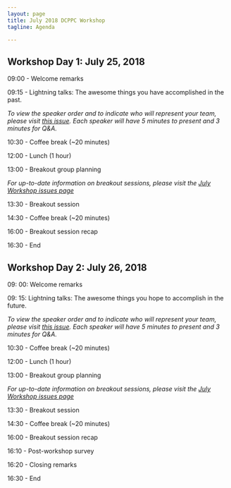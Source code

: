 ```yaml
---
layout: page
title: July 2018 DCPPC Workshop 
tagline: Agenda

---
```


## Workshop Day 1: July 25, 2018

09:00 - Welcome remarks
 
09:15 - Lightning talks: The awesome things you have accomplished in the past.

_To view the speaker order and to indicate who will represent your team, please visit [this issue](https://github.com/dcppc/2018-july-workshop/issues/). Each speaker will have 5 minutes to present and 3 minutes for Q&A._
 
  
10:30 - Coffee break (~20 minutes)
 
12:00 -  Lunch (1 hour)         

13:00 -  Breakout group planning

_For up-to-date information on breakout sessions, please visit the [July Workshop issues page](https://github.com/dcppc/2018-july-workshop/issues)_

13:30 - Breakout session

14:30 - Coffee break (~20 minutes)

16:00 - Breakout session recap 
 
16:30 - End


## Workshop Day 2:  July 26, 2018

09: 00: Welcome remarks
 
09: 15: Lightning talks: The awesome things you  hope to accomplish in the future.

_To view the speaker order and to indicate who will represent your team, please visit [this issue](https://github.com/dcppc/2018-july-workshop/issues/). Each speaker will have 5 minutes to present and 3 minutes for Q&A._

10:30 - Coffee break (~20 minutes)
 
12:00 -  Lunch (1 hour)         

13:00 -  Breakout group planning

_For up-to-date information on breakout sessions, please visit the [July Workshop issues page](https://github.com/dcppc/2018-july-workshop/issues)_

13:30 -  Breakout session

14:30 - Coffee break (~20 minutes)

16:00 - Breakout session recap 

16:10 - Post-workshop survey
 
16:20 - Closing remarks

16:30 - End
 
